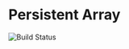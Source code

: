 # Persistent Array

![Build Status][build]



[build]: https://github.com/GuiBrandt/PersistentArray/workflows/Build/badge.svg